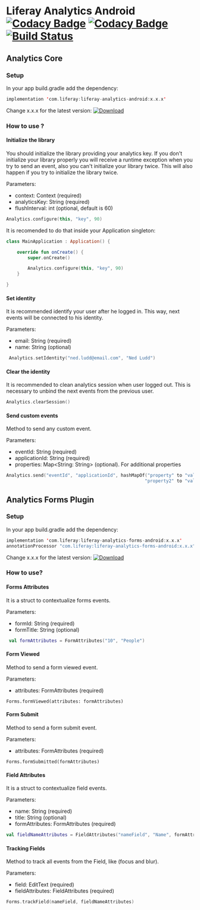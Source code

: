 # Liferay Analytics Android [![Codacy Badge](https://api.codacy.com/project/badge/Grade/aed9538a5fe047dfb7843a8466139d04)](https://www.codacy.com/app/liferay-mobile/liferay-analytics-android?utm_source=github.com&amp;utm_medium=referral&amp;utm_content=liferay-mobile/liferay-analytics-android&amp;utm_campaign=Badge_Grade) [![Codacy Badge](https://api.codacy.com/project/badge/Coverage/aed9538a5fe047dfb7843a8466139d04)](https://www.codacy.com/app/liferay-mobile/liferay-analytics-android?utm_source=github.com&amp;utm_medium=referral&amp;utm_content=liferay-mobile/liferay-analytics-android&amp;utm_campaign=Badge_Coverage) [![Build Status](https://travis-ci.org/liferay-mobile/liferay-analytics-android.svg?branch=master)](https://travis-ci.org/liferay-mobile/liferay-analytics-android)

## Analytics Core 


### Setup
In your app build.gradle add the dependency:

```kotlin
implementation 'com.liferay:liferay-analytics-android:x.x.x'
```
Change x.x.x for the latest version: [![Download](https://api.bintray.com/packages/liferay/liferay-mobile/liferay-analytics-android/images/download.svg) ](https://bintray.com/liferay/liferay-mobile/liferay-analytics-android/_latestVersion)


### How to use ?

#### Initialize the library
You should initialize the library providing your analytics key. If you don't initialize your library properly you will receive a runtime exception when you try to send an event, also you can't initialize your library twice. This will also happen if you try to initialize the library twice.

Parameters:
* context: Context (required)
* analyticsKey: String (required)
* flushInterval: int (optional, default is 60)

```kotlin
Analytics.configure(this, "key", 90)
```

It is recomended to do that inside your Application singleton: 
```kotlin
class MainApplication : Application() {

	override fun onCreate() {
		super.onCreate()

		Analytics.configure(this, "key", 90)
	}

}
```

#### Set identity
It is recommended identify your user after he logged in. This way, next events will be connected to his identity.

Parameters:
* email: String (required)
* name: String (optional)

```kotlin
 Analytics.setIdentity("ned.ludd@email.com", "Ned Ludd") 
 ```

 #### Clear the identity
 It is recommended to clean analytics session when user logged out. This is necessary to unbind the next events from the previous user.

```kotlin
Analytics.clearSession()
```

#### Send custom events
Method to send any custom event.

Parameters:
* eventId: String (required)
* applicationId: String (required)
* properties: Map<String: String> (optional). For additional properties

```kotlin
Analytics.send("eventId", "applicationId", hashMapOf("property" to "value", 
                                                    "property2" to "value2"))
```

## Analytics Forms Plugin


### Setup
In your app build.gradle add the dependency:

```kotlin
implementation 'com.liferay:liferay-analytics-forms-android:x.x.x'
annotationProcessor "com.liferay:liferay-analytics-forms-android:x.x.x"
```

Change x.x.x for the latest version: [ ![Download](https://api.bintray.com/packages/liferay/liferay-mobile/liferay-analytics-forms-android/images/download.svg) ](https://bintray.com/liferay/liferay-mobile/liferay-analytics-forms-android/_latestVersion)

### How to use?

#### Forms Attributes
It is a struct to contextualize forms events.

Parameters:
* formId: String (required)
* formTitle: String (optional)

```kotlin
 val formAttributes = FormAttributes("10", "People") 
 ```

#### Form Viewed
Method to send a form viewed event.

Parameters:
* attributes: FormAttributes (required)

```
Forms.formViewed(attributes: formAttributes)
```

#### Form Submit
Method to send a form submit event.

Parameters:
* attributes: FormAttributes (required)

```
Forms.formSubmitted(formAttributes)
```

#### Field Attributes
It is a struct to contextualize field events.

Parameters:
* name: String (required)
* title: String (optional)
* formAttributes: FormAttributes (required)

```kotlin
val fieldNameAttributes = FieldAttributes("nameField", "Name", formAttributes)
````

#### Tracking Fields
Method to track all events from the Field, like (focus and blur).

Parameters:
* field: EditText (required)
* fieldAttributes: FieldAttributes (required)

```kotlin
Forms.trackField(nameField, fieldNameAttributes)
```
